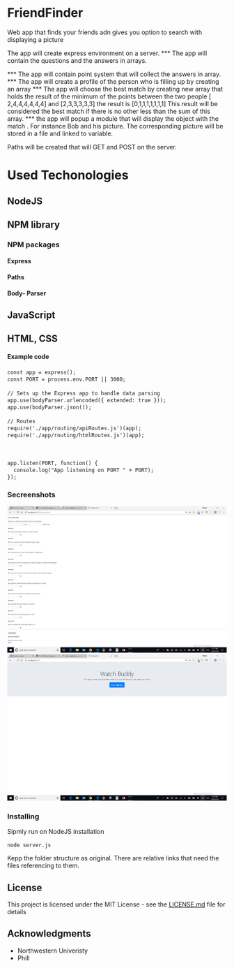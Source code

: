 # FriendFinder
Web app that finds your friends adn gives you option to search with displaying a picture


The app will create express environment on a server. 
*** The app will contain the questions and the answers in arrays.

*** The app will contain point system that will collect the answers in array.
*** The app will create a profile of the person who is filling up by creating an array
*** The app will choose the best match by creating new array that holds the result of the minimum of the points between the two people [ 2,4,4,4,4,4,4] and [2,3,3,3,3,3] the result is [0,1,1,1,1,1,1,1] This result will be considered the best match if there is no other less than the sum of this array.
*** the app will popup a module that will display the object with the match . For instance Bob and his picture. The corresponding picture will be stored in a file and linked to variable.


 Paths will be created that will GET and POST on the server.

 # Used Techonologies
 ## NodeJS
 ## NPM library 
 ### NPM packages
 #### Express
 #### Paths
 #### Body- Parser
 ## JavaScript
 ## HTML, CSS 

#### Example code
```
const app = express();
const PORT = process.env.PORT || 3000;

// Sets up the Express app to handle data parsing
app.use(bodyParser.urlencoded({ extended: true }));
app.use(bodyParser.json());

// Routes
require('./app/routing/apiRoutes.js')(app);
require('./app/routing/htmlRoutes.js')(app);
 


app.listen(PORT, function() {
  console.log("App listening on PORT " + PORT);
});
```

### Secreenshots
![alt text](./images/WatchbuddySurvey.png)
![alt text](./images/Watchbuddy.png)

### Installing
Sipmly run on NodeJS installation
```
node server.js
``` 
Kepp the folder structure as original. There are relative links that need the files referencing to them.

## License

This project is licensed under the MIT License - see the [LICENSE.md](LICENSE.md) file for details

## Acknowledgments

* Northwestern Univeristy
* Phill


